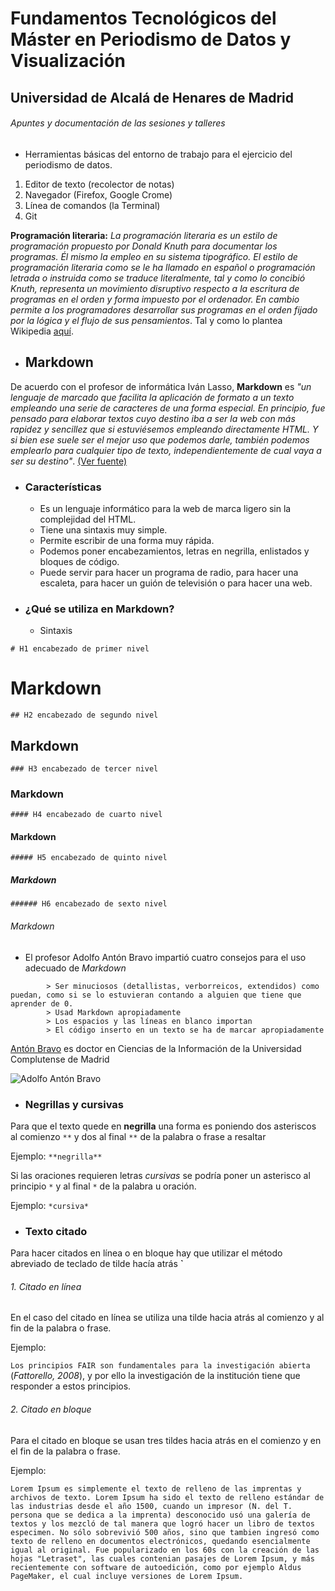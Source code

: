 # Fundamentos Tecnológicos del Máster en Periodismo de Datos y Visualización
## Universidad de Alcalá de Henares de Madrid

###### Apuntes y documentación de las sesiones y talleres

- 	Herramientas básicas del entorno de trabajo para el ejercicio del periodismo de datos.
  1.  Editor de texto (recolector de notas) 
  2.  Navegador (Firefox, Google Crome)
  3.  Línea de comandos (la Terminal)
  4.  Git

**Programación literaria:** *La programación literaria es un estilo de programación propuesto por Donald Knuth para documentar los programas. Él mismo la empleo en su sistema tipográfico. El estilo de programación literaria como se le ha llamado en español o programación letrada o instruida como se traduce literalmente, tal y como lo concibió Knuth, representa un movimiento disruptivo respecto a la escritura de programas en el orden y forma impuesto por el ordenador. En cambio permite a los programadores desarrollar sus programas en el orden fijado por la lógica y el flujo de sus pensamientos*. Tal y como lo plantea Wikipedia [aquí](https://es.wikipedia.org/wiki/Programaci%C3%B3n_literaria).

- ## Markdown
De acuerdo con el profesor de informática Iván Lasso, **Markdown** es *"un lenguaje de marcado que facilita la aplicación de formato a un texto empleando una serie de caracteres de una forma especial. En principio, fue pensado para elaborar textos cuyo destino iba a ser la web con más rapidez y sencillez que si estuviésemos empleando directamente HTML. Y si bien ese suele ser el mejor uso que podemos darle, también podemos emplearlo para cualquier tipo de texto, independientemente de cual vaya a ser su destino"*. [(Ver fuente)](https://www.genbeta.com/guia-de-inicio/que-es-markdown-para-que-sirve-y-como-usarlo)

- ### Características

  - Es un lenguaje informático para la web de marca ligero sin la complejidad del HTML.
  - Tiene una sintaxis muy simple. 
  - Permite escribir de una forma muy rápida.
  - Podemos poner encabezamientos, letras en negrilla, enlistados y bloques de código. 
  - Puede servir para hacer un programa de radio, para hacer una escaleta, para hacer un guión de televisión o para hacer una web.

- ### ¿Qué se utiliza en Markdown? 

	- Sintaxis

`# H1 encabezado de primer nivel`
# Markdown

`## H2 encabezado de segundo nivel`
## Markdown

`### H3 encabezado de tercer nivel`
### Markdown

`#### H4 encabezado de cuarto nivel`
#### Markdown

`##### H5 encabezado de quinto nivel`
##### Markdown

`###### H6 encabezado de sexto nivel`
###### Markdown

- El profesor Adolfo Antón Bravo impartió cuatro consejos para el uso adecuado de *Markdown* 



```
		> Ser minuciosos (detallistas, verborreicos, extendidos) como puedan, como si se lo estuvieran contando a alguien que tiene que aprender de 0.
		> Usad Markdown apropiadamente
		> Los espacios y las líneas en blanco importan
		> El código inserto en un texto se ha de marcar apropiadamente
```
[Antón Bravo](https://www.infotics.es/) es doctor en Ciencias de la Información de la Universidad Complutense de Madrid 

![Adolfo Antón Bravo](https://infotics.es/autoria/adolfo-anton-bravo/avatar-adolflow_hua33f5215751d27a45a956982b640893f_57535_270x270_fill_q75_lanczos_center.jpg "Adolfo Anton Bravo")

- ### Negrillas y cursivas 
Para que el texto quede en **negrilla** una forma es poniendo dos asteriscos al comienzo `**` y dos al final `**` de la palabra o frase a resaltar

Ejemplo: `**negrilla**`

Si las oraciones requieren letras *cursivas* se podría poner un asterisco al principio `*` y al final `*` de la palabra u oración.

Ejemplo:
`*cursiva*`

- ### Texto citado
Para hacer citados en línea o en bloque hay que utilizar el método abreviado de teclado de tilde hacía atrás **`**
###### 1. Citado en línea 

En el caso del citado en línea se utiliza una tilde hacia atrás al comienzo y al fin de la palabra o frase.

Ejemplo: 

`Los principios FAIR son fundamentales para la investigación abierta` (*Fattorello, 2008*), y por ello la investigación de la institución tiene que responder a estos principios. 

###### 2. Citado en bloque

Para el citado en bloque se usan tres tildes hacia atrás en el comienzo y en el fin de la palabra o frase.

Ejemplo:
```
Lorem Ipsum es simplemente el texto de relleno de las imprentas y archivos de texto. Lorem Ipsum ha sido el texto de relleno estándar de las industrias desde el año 1500, cuando un impresor (N. del T. persona que se dedica a la imprenta) desconocido usó una galería de textos y los mezcló de tal manera que logró hacer un libro de textos especimen. No sólo sobrevivió 500 años, sino que tambien ingresó como texto de relleno en documentos electrónicos, quedando esencialmente igual al original. Fue popularizado en los 60s con la creación de las hojas "Letraset", las cuales contenian pasajes de Lorem Ipsum, y más recientemente con software de autoedición, como por ejemplo Aldus PageMaker, el cual incluye versiones de Lorem Ipsum.
```
